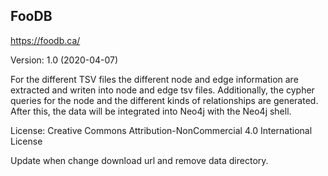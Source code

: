 ## FooDB
https://foodb.ca/

Version: 1.0 (2020-04-07)

For the different TSV files the different node and edge information are extracted and writen into node and edge tsv files.
Additionally, the cypher queries for the node and the different kinds of relationships are generated. After this, the data will be integrated into Neo4j with the Neo4j shell.

License: Creative Commons Attribution-NonCommercial 4.0 International License

Update when change download url and remove data directory.